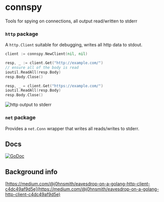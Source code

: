 # connspy

Tools for spying on connections, all output read/written to stderr 

### `http` package 

A `http.Client` suitable for debugging, writes all http data to stdout.

```go
client := connspy.NewClient(nil, nil)

resp, _ := client.Get("http://example.com/")
// ensure all of the body is read
ioutil.ReadAll(resp.Body)
resp.Body.Close()

resp, _ = client.Get("https://example.com/")
ioutil.ReadAll(resp.Body)
resp.Body.Close()
```

![http output to stderr](https://dl.dropboxusercontent.com/s/ved2xxrp3rbzome/Screen%20Shot%202017-11-02%20at%2022.48.35.png?dl=0)

### `net` package

Provides a `net.Conn` wrapper that writes all reads/writes to stderr.

## Docs

[![GoDoc](https://godoc.org/github.com/j0hnsmith/connspy?status.svg)](https://godoc.org/github.com/j0hnsmith/connspy) 

## Background info

[https://medium.com/@j0hnsmith/eavesdrop-on-a-golang-http-client-c4dc49af9d5e](https://medium.com/@j0hnsmith/eavesdrop-on-a-golang-http-client-c4dc49af9d5e)
